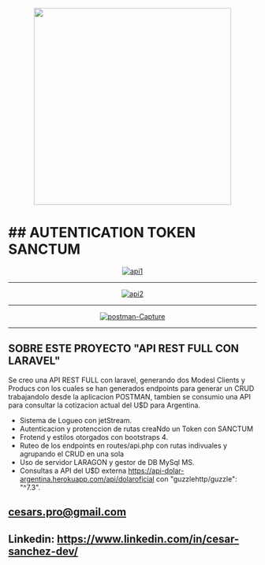 <p align="center"><a href="https://laravel.com" target="_blank"><img src="https://raw.githubusercontent.com/laravel/art/master/logo-lockup/5%20SVG/2%20CMYK/1%20Full%20Color/laravel-logolockup-cmyk-red.svg" width="400"></a></p>

<p align="center"> 
<h1>## AUTENTICATION TOKEN SANCTUM</h1>
</p>

<p align="center">
    <a href="https://ibb.co/t36vW2d"><img src="https://i.ibb.co/yVCZbk3/api1.png" alt="api1" border="0"></a>   
</p>
<hr> 
<p align="center">
    <a href="https://ibb.co/rG6vQ2n"><img src="https://i.ibb.co/Fbwnh4G/api2.png" alt="api2" border="0"></a>    
</p>   
<hr> 
<p align="center">
    <a href="https://ibb.co/gyYdzDK"><img src="https://i.ibb.co/kKZJQhC/postman-Capture.png" alt="postman-Capture" border="0"></a>
</p>
<hr>

## SOBRE ESTE PROYECTO "API REST FULL CON LARAVEL" 

Se creo una API REST FULL con laravel, generando dos Modesl Clients y Producs con los cuales se han generados endpoints para generar un CRUD trabajandolo desde la aplicacion POSTMAN, tambien se consumio una API para consultar la cotizacion actual del U$D para Argentina.

- Sistema de Logueo con jetStream.
- Autenticacion y protenccion de rutas creaNdo un Token con SANCTUM
- Frotend y estilos otorgados con bootstraps 4.
- Ruteo de los endpoints en routes/api.php con rutas indivuales y agrupando el CRUD en una sola
- Uso de servidor LARAGON y gestor de DB MySql MS.
- Consultas a API del U$D externa https://api-dolar-argentina.herokuapp.com/api/dolaroficial con "guzzlehttp/guzzle": "^7.3".
 
 

## cesars.pro@gmail.com
## Linkedin: https://www.linkedin.com/in/cesar-sanchez-dev/


